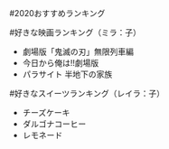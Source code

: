 #2020おすすめランキング

#好きな映画ランキング（ミラ：子）
- 劇場版「鬼滅の刃」無限列車編
- 今日から俺は!!劇場版
- パラサイト 半地下の家族

#好きなスイーツランキング（レイラ：子）
- チーズケーキ
- ダルゴナコーヒー
- レモネード
